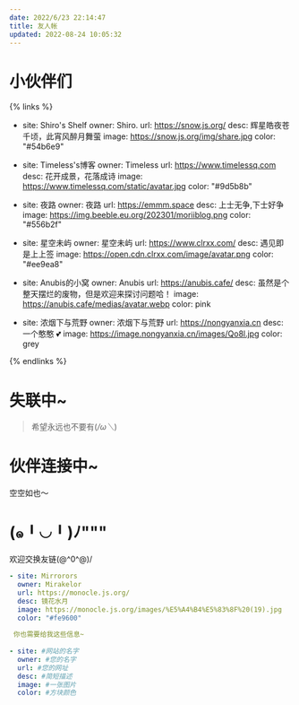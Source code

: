 ```yaml
---
date: 2022/6/23 22:14:47
title: 友人帐
updated: 2022-08-24 10:05:32
---
```

# 小伙伴们
{% links %}
- site: Shiro's Shelf
  owner: Shiro.
  url: https://snow.js.org/
  desc: 辉星皓夜苍千顷，此宵风醉月舞萤
  image: https://snow.js.org/img/share.jpg
  color: "#54b6e9"
  
- site: Timeless's博客
  owner: Timeless
  url: https://www.timelessq.com
  desc: 花开成景，花落成诗 
  image: https://www.timelessq.com/static/avatar.jpg
  color: "#9d5b8b"
  
- site: 夜路
  owner: 夜路
  url: https://emmm.space
  desc: 上士无争,下士好争
  image: https://img.beeble.eu.org/202301/moriiblog.png
  color: "#556b2f"
  
- site: 星空未屿
  owner: 星空未屿
  url: https://www.clrxx.com/
  desc: 遇见即是上上签
  image: https://open.cdn.clrxx.com/image/avatar.png
  color: "#ee9ea8"
  
- site: Anubis的小窝
  owner: Anubis
  url: https://anubis.cafe/
  desc: 虽然是个整天摆烂的废物，但是欢迎来探讨问题哈！
  image: https://anubis.cafe/medias/avatar.webp
  color: pink
  
- site: 浓烟下与荒野
  owner: 浓烟下与荒野
  url: https://nongyanxia.cn
  desc: 一个憨憨 💕
  image: https://image.nongyanxia.cn/images/Qo8l.jpg
  color: grey
  
{% endlinks %}

# 失联中~
> 希望永远也不要有(*/ω＼*)

# 伙伴连接中~

空空如也～

# (๑╹◡╹)ﾉ"""
欢迎交换友链\(@^0^@)/  
```yml
- site: Mirrorors
  owner: Mirakelor
  url: https://monocle.js.org/
  desc: 镜花水月
  image: https://monocle.js.org/images/%E5%A4%B4%E5%83%8F%20(19).jpg
  color: "#fe9600"
  
 你也需要给我这些信息~
 
- site: #网站的名字
  owner: #您的名字
  url: #您的网址
  desc: #简短描述
  image: #一张图片
  color: #方块颜色
```